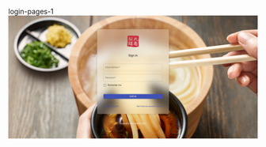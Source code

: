 login-pages-1
![screenshots/screencapture-localhost-3000-2021-06-06-22_24_46.png](screenshots/screencapture-localhost-3000-2021-06-06-22_24_46.png)

